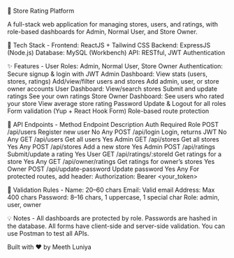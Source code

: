 🏪 Store Rating Platform 

A full-stack web application for managing stores, users, and ratings, with role-based dashboards for Admin, Normal User, and Store Owner.

🚀 Tech Stack - 
Frontend: ReactJS + Tailwind CSS
Backend: ExpressJS (Node.js)
Database: MySQL (Workbench)
API: RESTful, JWT Authentication

✨ Features - 
User Roles: Admin, Normal User, Store Owner
Authentication: Secure signup & login with JWT
Admin Dashboard:
View stats (users, stores, ratings)
Add/view/filter users and stores
Add admin, user, or store owner accounts
User Dashboard:
View/search stores
Submit and update ratings
See your own ratings
Store Owner Dashboard:
See users who rated your store
View average store rating
Password Update & Logout for all roles
Form validation (Yup + React Hook Form)
Role-based route protection


🔑 API Endpoints - 
Method	Endpoint	Description	Auth Required	Role
POST	/api/users	Register new user	No	Any
POST	/api/login	Login, returns JWT	No	Any
GET	/api/users	Get all users	Yes	Admin
GET	/api/stores	Get all stores	Yes	Any
POST	/api/stores	Add a new store	Yes	Admin
POST	/api/ratings	Submit/update a rating	Yes	User
GET	/api/ratings/:storeId	Get ratings for a store	Yes	Any
GET	/api/owner/ratings	Get ratings for owner’s stores	Yes	Owner
POST	/api/update-password	Update password	Yes	Any
For protected routes, add header:
Authorization: Bearer <your_token>

📝 Validation Rules - 
Name: 20–60 chars
Email: Valid email
Address: Max 400 chars
Password: 8–16 chars, 1 uppercase, 1 special char
Role: admin, user, owner


💡 Notes - 
All dashboards are protected by role.
Passwords are hashed in the database.
All forms have client-side and server-side validation.
You can use Postman to test all APIs.



Built with ❤️ by Meeth Luniya
